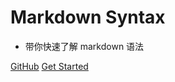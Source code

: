 # Markdown Syntax

* 带你快速了解 markdown 语法

[GitHub](https://github.com/cdoco/markdown-syntax)
[Get Started](#什么是-markdown-)